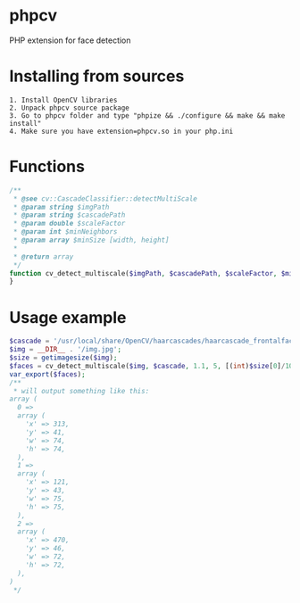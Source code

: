 # phpcv
PHP extension for face detection

# Installing from sources

    1. Install OpenCV libraries
    2. Unpack phpcv source package
    3. Go to phpcv folder and type "phpize && ./configure && make && make install"
    4. Make sure you have extension=phpcv.so in your php.ini

# Functions

```php
/**
 * @see cv::CascadeClassifier::detectMultiScale
 * @param string $imgPath
 * @param string $cascadePath
 * @param double $scaleFactor
 * @param int $minNeighbors
 * @param array $minSize [width, height]
 *
 * @return array
 */
function cv_detect_multiscale($imgPath, $cascadePath, $scaleFactor, $minNeighbors, $minSize) {
}
```
# Usage example

```php
$cascade = '/usr/local/share/OpenCV/haarcascades/haarcascade_frontalface_alt2.xml';
$img = __DIR__ . '/img.jpg';
$size = getimagesize($img);
$faces = cv_detect_multiscale($img, $cascade, 1.1, 5, [(int)$size[0]/10, (int)$size[1]/10]);
var_export($faces);
/**
 * will output something like this:
array (
  0 =>
  array (
    'x' => 313,
    'y' => 41,
    'w' => 74,
    'h' => 74,
  ),
  1 =>
  array (
    'x' => 121,
    'y' => 43,
    'w' => 75,
    'h' => 75,
  ),
  2 =>
  array (
    'x' => 470,
    'y' => 46,
    'w' => 72,
    'h' => 72,
  ),
)
 */
```
